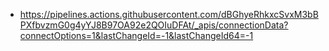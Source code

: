 - https://pipelines.actions.githubusercontent.com/dBGhyeRhkxcSvxM3bBPXfbvzmG0g4yYJ8B97OA92e2QOIuDFAt/_apis/connectionData?connectOptions=1&lastChangeId=-1&lastChangeId64=-1
